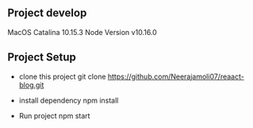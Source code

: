 ## Project develop
   MacOS Catalina 10.15.3
   Node Version v10.16.0

## Project Setup
* clone this project 
  git clone https://github.com/Neerajamoli07/reaact-blog.git

* install dependency
  npm install

* Run project 
  npm start